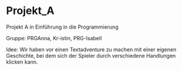 # Projekt_A
Projekt A in Einführung in die Programmierung

Gruppe: PRGAnna, Kr-istin, PRG-Isabell

Idee: Wir haben vor einen Textadventure zu machen mit einer eigenen Geschichte, bei dem sich der Spieler durch verschiedene
Handlungen klicken kann.
